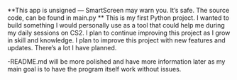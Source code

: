 **This app is unsigned — SmartScreen may warn you. It’s safe. The source code, can be found in main.py
**
This is my first Python project. I wanted to build something I would personally use as a tool that could help me during my daily sessions on CS2. I plan to continue improving this project as I grow in skill and knowledge.
I plan to improve this project with new features and updates. There’s a lot I have planned.

-README.md will be more polished and have more information later as my main goal is to have the program itself work without issues.
